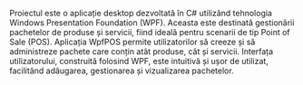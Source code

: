 Proiectul este o aplicație desktop dezvoltată în C# utilizând tehnologia Windows Presentation Foundation (WPF). Aceasta este destinată gestionării pachetelor de produse și servicii, fiind ideală pentru scenarii de tip Point of Sale (POS). Aplicația WpfPOS permite utilizatorilor să creeze și să administreze pachete care conțin atât produse, cât și servicii. Interfața utilizatorului, construită folosind WPF, este intuitivă și ușor de utilizat, facilitând adăugarea, gestionarea și vizualizarea pachetelor.
